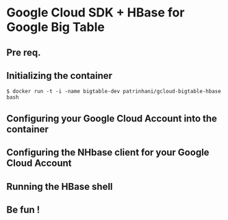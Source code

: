 # Google Cloud SDK + HBase for Google Big Table

## Pre req.

## Initializing the container

    $ docker run -t -i -name bigtable-dev patrinhani/gcloud-bigtable-hbase bash

## Configuring your Google Cloud Account into the container

## Configuring the NHbase client for your Google Cloud Account

## Running the HBase shell

## Be fun !
